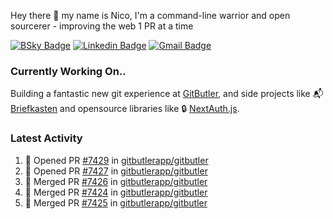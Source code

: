 
Hey there 👋 my name is Nico, I'm a command-line warrior and open sourcerer - improving the web 1 PR at a time

[![BSky Badge](https://img.shields.io/badge/-%20%40ndo.dev%20-%200285FF?style=flat-square&logo=bluesky&color=%23161e27)](https://bsky.app/profile/ndo.dev) [![Linkedin Badge](https://img.shields.io/badge/-ndom91-blue?style=flat-square&logo=Linkedin&logoColor=white&link=https://www.linkedin.com/in/ndom91/)](https://www.linkedin.com/in/ndom91/) [![Gmail Badge](https://img.shields.io/badge/-yo@ndo.dev-c14438?style=flat-square&logo=mail.ru&logoColor=white&link=mailto:yo@ndo.dev)](mailto:yo@ndo.dev)

### Currently Working On..

Building a fantastic new git experience at [GitButler](https://github.com/gitbutlerapp), and side projects like 📬 [Briefkasten](https://briefkastenhq.com) and opensource libraries like 🔒 [NextAuth.js](https://github.com/nextauthjs/next-auth).

<!--START_SECTION_PROFILE_VIEWS:readme-info-->
<!--END_SECTION_PROFILE_VIEWS:readme-info-->

<!--START_SECTION_DAILY_COMMIT:readme-info-->
<!--END_SECTION_DAILY_COMMIT:readme-info-->

<!--START_SECTION_WEEKLY_COMMIT:readme-info-->
<!--END_SECTION_WEEKLY_COMMIT:readme-info-->

### Latest Activity

<!--START_SECTION:activity-->
1. 💪 Opened PR [#7429](https://github.com/gitbutlerapp/gitbutler/pull/7429) in [gitbutlerapp/gitbutler](https://github.com/gitbutlerapp/gitbutler)
2. 💪 Opened PR [#7427](https://github.com/gitbutlerapp/gitbutler/pull/7427) in [gitbutlerapp/gitbutler](https://github.com/gitbutlerapp/gitbutler)
3. 🎉 Merged PR [#7426](https://github.com/gitbutlerapp/gitbutler/pull/7426) in [gitbutlerapp/gitbutler](https://github.com/gitbutlerapp/gitbutler)
4. 🎉 Merged PR [#7424](https://github.com/gitbutlerapp/gitbutler/pull/7424) in [gitbutlerapp/gitbutler](https://github.com/gitbutlerapp/gitbutler)
5. 🎉 Merged PR [#7425](https://github.com/gitbutlerapp/gitbutler/pull/7425) in [gitbutlerapp/gitbutler](https://github.com/gitbutlerapp/gitbutler)
<!--END_SECTION:activity-->
